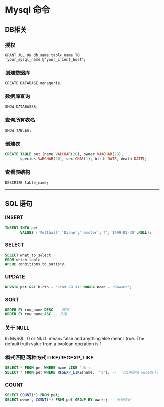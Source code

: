 
# Mysql 命令

## DB相关

### 授权

`GRANT ALL ON db_name.table_name TO 'your_mysql_name'@'your_client_host';`

### 创建数据库

`CREATE DATABASE menagerie;`

### 数据库查询

`SHOW DATABASES;`

### 查询所有表名

`SHOW TABLES;`

### 创建表

```sql
CREATE TABLE pet (name VARCHAR(20), owner VARCHAR(20),
       species VARCHAR(20), sex CHAR(1), birth DATE, death DATE);
```

### 查看表结构

`DESCRIBE table_name;`

----

## SQL 语句

### INSERT

```sql
INSERT INTO pet
       VALUES ('Puffball','Diane','hamster','f','1999-03-30',NULL);
```

### SELECT

```sql
SELECT what_to_select
FROM which_table
WHERE conditions_to_satisfy;
```

### UPDATE

```sql
UPDATE pet SET birth = '1989-08-31' WHERE name = 'Bowser';
```

### SORT

```sql
ORDER BY row_name DESC -- 降序
ORDER BY row_name ASC -- 升序
```

### 关于 NULL

In MySQL, 0 or NULL means false and anything else means true. The default truth value from a boolean operation is 1

### 模式匹配 两种方式 LIKE/REGEXP_LIKE  

```sql
SELECT * FROM pet WHERE name LIKE 'b%';
SELECT * FROM pet WHERE REGEXP_LIKE(name, '^b'); --  可以用别名 REGEXP() 减短语句长度 
```

### COUNT

```sql
SELECT COUNT(*) FROM pet;
SELECT owner, COUNT(*) FROM pet GROUP BY owner; -- 分组统计
```
